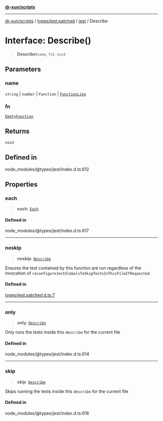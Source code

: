 [**@-xun/scripts**](../../../../../README.md)

***

[@-xun/scripts](../../../../../README.md) / [types/jest.patched](../../../README.md) / [jest](../README.md) / Describe

# Interface: Describe()

> **Describe**(`name`, `fn`): `void`

## Parameters

### name

`string` | `number` | `Function` | [`FunctionLike`](FunctionLike.md)

### fn

[`EmptyFunction`](../type-aliases/EmptyFunction.md)

## Returns

`void`

## Defined in

node\_modules/@types/jest/index.d.ts:612

## Properties

### each

> **each**: [`Each`](Each.md)

#### Defined in

node\_modules/@types/jest/index.d.ts:617

***

### noskip

> **noskip**: [`Describe`](Describe.md)

Ensures the test contained by this function are run regardless of the
invocation of `reconfigureJestGlobalsToSkipTestsInThisFileIfRequested`.

#### Defined in

[types/jest.patched.d.ts:7](https://github.com/Xunnamius/xscripts/blob/cfe28e3d801ec1b719b0dedbda4e9f63d7924b77/types/jest.patched.d.ts#L7)

***

### only

> **only**: [`Describe`](Describe.md)

Only runs the tests inside this `describe` for the current file

#### Defined in

node\_modules/@types/jest/index.d.ts:614

***

### skip

> **skip**: [`Describe`](Describe.md)

Skips running the tests inside this `describe` for the current file

#### Defined in

node\_modules/@types/jest/index.d.ts:616
